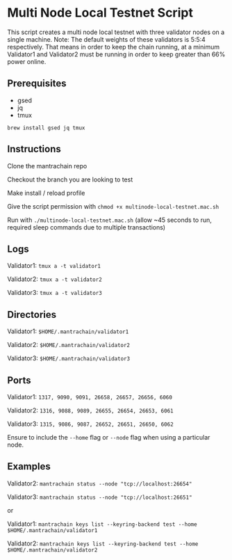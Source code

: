 # Multi Node Local Testnet Script

This script creates a multi node local testnet with three validator
nodes on a single machine. Note: The default weights of these validators
is 5:5:4 respectively. That means in order to keep the chain running, at
a minimum Validator1 and Validator2 must be running in order to keep
greater than 66% power online.

## Prerequisites
 - gsed 
 - jq 
 - tmux

`brew install gsed jq tmux`

## Instructions

Clone the mantrachain repo

Checkout the branch you are looking to test

Make install / reload profile

Give the script permission with `chmod +x multinode-local-testnet.mac.sh`

Run with `./multinode-local-testnet.mac.sh` (allow \~45 seconds to run,
required sleep commands due to multiple transactions)

Logs
----

Validator1: `tmux a -t validator1`

Validator2: `tmux a -t validator2`

Validator3: `tmux a -t validator3`

Directories
-----------

Validator1: `$HOME/.mantrachain/validator1`

Validator2: `$HOME/.mantrachain/validator2`

Validator3: `$HOME/.mantrachain/validator3`

Ports
-----

Validator1: `1317, 9090, 9091, 26658, 26657, 26656, 6060`

Validator2: `1316, 9088, 9089, 26655, 26654, 26653, 6061`

Validator3: `1315, 9086, 9087, 26652, 26651, 26650, 6062`

Ensure to include the `--home` flag or `--node` flag when using a
particular node.

Examples
--------

Validator2: `mantrachain status --node "tcp://localhost:26654"`

Validator3: `mantrachain status --node "tcp://localhost:26651"`

or

Validator1:
`mantrachain keys list --keyring-backend test --home $HOME/.mantrachain/validator1`

Validator2:
`mantrachain keys list --keyring-backend test --home $HOME/.mantrachain/validator2`
